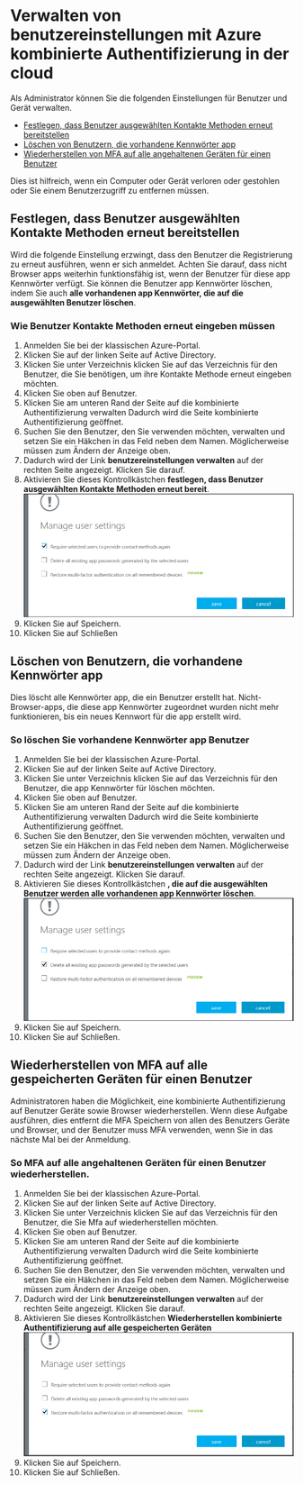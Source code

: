 <properties 
    pageTitle="Azure kombinierte Authentifizierung Berichte"
    description="Beschreibt, wie benutzereinstellungen wie erzwingen, dass die Benutzer den Nachweis-Vorgangs erneut ausführen zu ändern."
    documentationCenter=""
    services="multi-factor-authentication"
    authors="kgremban"
    manager="femila"
    editor="curtand"/>

<tags
    ms.service="multi-factor-authentication"
    ms.workload="identity"
    ms.tgt_pltfrm="na"
    ms.devlang="na"
    ms.topic="article"
    ms.date="08/04/2016"
    ms.author="kgremban"/>

# <a name="managing-user-settings-with-azure-multi-factor-authentication-in-the-cloud"></a>Verwalten von benutzereinstellungen mit Azure kombinierte Authentifizierung in der cloud

Als Administrator können Sie die folgenden Einstellungen für Benutzer und Gerät verwalten.  

- [Festlegen, dass Benutzer ausgewählten Kontakte Methoden erneut bereitstellen](#require-selected-users-to-provide-contact-methods-again)
- [Löschen von Benutzern, die vorhandene Kennwörter app](#delete-users-existing-app-passwords)
- [Wiederherstellen von MFA auf alle angehaltenen Geräten für einen Benutzer](#restore-mfa-on-all-suspended-devices-for-a-user)






Dies ist hilfreich, wenn ein Computer oder Gerät verloren oder gestohlen oder Sie einem Benutzerzugriff zu entfernen müssen.


## <a name="require-selected-users-to-provide-contact-methods-again"></a>Festlegen, dass Benutzer ausgewählten Kontakte Methoden erneut bereitstellen

Wird die folgende Einstellung erzwingt, dass den Benutzer die Registrierung zu erneut ausführen, wenn er sich anmeldet. Achten Sie darauf, dass nicht Browser apps weiterhin funktionsfähig ist, wenn der Benutzer für diese app Kennwörter verfügt.  Sie können die Benutzer app Kennwörter löschen, indem Sie auch **alle vorhandenen app Kennwörter, die auf die ausgewählten Benutzer löschen**.

### <a name="how-to-require-users-to-provide-contact-methods-again"></a>Wie Benutzer Kontakte Methoden erneut eingeben müssen




1. Anmelden Sie bei der klassischen Azure-Portal.
2. Klicken Sie auf der linken Seite auf Active Directory.
3. Klicken Sie unter Verzeichnis klicken Sie auf das Verzeichnis für den Benutzer, die Sie benötigen, um ihre Kontakte Methode erneut eingeben möchten.
4. Klicken Sie oben auf Benutzer.
5. Klicken Sie am unteren Rand der Seite auf die kombinierte Authentifizierung verwalten Dadurch wird die Seite kombinierte Authentifizierung geöffnet.
6. Suchen Sie den Benutzer, den Sie verwenden möchten, verwalten und setzen Sie ein Häkchen in das Feld neben dem Namen. Möglicherweise müssen zum Ändern der Anzeige oben.
7. Dadurch wird der Link **benutzereinstellungen verwalten** auf der rechten Seite angezeigt. Klicken Sie darauf.
8. Aktivieren Sie dieses Kontrollkästchen **festlegen, dass Benutzer ausgewählten Kontakte Methoden erneut bereit**.
![Kontakte Methoden bereitstellen](./media/multi-factor-authentication-manage-users-and-devices/reproofup.png)
10. Klicken Sie auf Speichern.
11. Klicken Sie auf Schließen

## <a name="delete-users-existing-app-passwords"></a>Löschen von Benutzern, die vorhandene Kennwörter app

Dies löscht alle Kennwörter app, die ein Benutzer erstellt hat. Nicht-Browser-apps, die diese app Kennwörter zugeordnet wurden nicht mehr funktionieren, bis ein neues Kennwort für die app erstellt wird.

### <a name="how-to-delete-users-existing-app-passwords"></a>So löschen Sie vorhandene Kennwörter app Benutzer

1. Anmelden Sie bei der klassischen Azure-Portal.
2. Klicken Sie auf der linken Seite auf Active Directory.
3. Klicken Sie unter Verzeichnis klicken Sie auf das Verzeichnis für den Benutzer, die app Kennwörter für löschen möchten.
4. Klicken Sie oben auf Benutzer.
5. Klicken Sie am unteren Rand der Seite auf die kombinierte Authentifizierung verwalten Dadurch wird die Seite kombinierte Authentifizierung geöffnet.
6. Suchen Sie den Benutzer, den Sie verwenden möchten, verwalten und setzen Sie ein Häkchen in das Feld neben dem Namen. Möglicherweise müssen zum Ändern der Anzeige oben.
7. Dadurch wird der Link **benutzereinstellungen verwalten** auf der rechten Seite angezeigt. Klicken Sie darauf.
8. Aktivieren Sie dieses Kontrollkästchen **, die auf die ausgewählten Benutzer werden alle vorhandenen app Kennwörter löschen**.
![Löschen von Kennwörtern app](./media/multi-factor-authentication-manage-users-and-devices/deleteapppasswords.png)
10. Klicken Sie auf Speichern.
10. Klicken Sie auf Schließen.

## <a name="restore-mfa-on-all-remembered-devices-for-a-user"></a>Wiederherstellen von MFA auf alle gespeicherten Geräten für einen Benutzer

Administratoren haben die Möglichkeit, eine kombinierte Authentifizierung auf Benutzer Geräte sowie Browser wiederherstellen. Wenn diese Aufgabe ausführen, dies entfernt die MFA Speichern von allen des Benutzers Geräte und Browser, und der Benutzer muss MFA verwenden, wenn Sie in das nächste Mal bei der Anmeldung.

### <a name="how-to-restore-mfa-on-all-suspended-devices-for-a-user"></a>So MFA auf alle angehaltenen Geräten für einen Benutzer wiederherstellen.

1. Anmelden Sie bei der klassischen Azure-Portal.
2. Klicken Sie auf der linken Seite auf Active Directory.
3. Klicken Sie unter Verzeichnis klicken Sie auf das Verzeichnis für den Benutzer, die Sie Mfa auf wiederherstellen möchten.
4. Klicken Sie oben auf Benutzer.
5. Klicken Sie am unteren Rand der Seite auf die kombinierte Authentifizierung verwalten Dadurch wird die Seite kombinierte Authentifizierung geöffnet.
6. Suchen Sie den Benutzer, den Sie verwenden möchten, verwalten und setzen Sie ein Häkchen in das Feld neben dem Namen. Möglicherweise müssen zum Ändern der Anzeige oben.
7. Dadurch wird der Link **benutzereinstellungen verwalten** auf der rechten Seite angezeigt. Klicken Sie darauf.
8. Aktivieren Sie dieses Kontrollkästchen **Wiederherstellen kombinierte Authentifizierung auf alle gespeicherten Geräten**
![app Kennwörter löschen](./media/multi-factor-authentication-manage-users-and-devices/rememberdevices.png)
9. Klicken Sie auf Speichern.
10. Klicken Sie auf Schließen.
